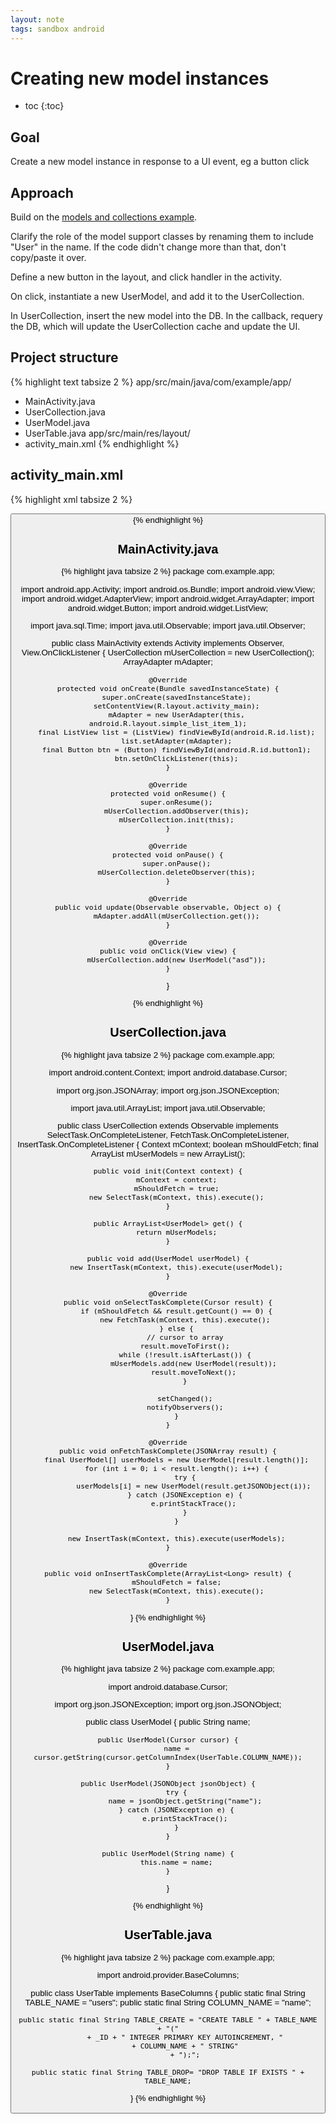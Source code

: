 ```yaml
---
layout: note
tags: sandbox android
---
```



# Creating new model instances

* toc
{:toc}

## Goal

Create a new model instance in response to a UI event, eg a button click


## Approach

Build on the [models and collections example](/notes/android-models-and-collections.html).

Clarify the role of the model support classes by renaming them to include "User" in the name. If the code didn't change more than that, don't copy/paste it over.

Define a new button in the layout, and click handler in the activity.

On click, instantiate a new UserModel, and add it to the UserCollection.

In UserCollection, insert the new model into the DB. In the callback, requery the DB, which will update the UserCollection cache and update the UI.


## Project structure

{% highlight text tabsize 2 %}
app/src/main/java/com/example/app/
- MainActivity.java
- UserCollection.java
- UserModel.java
- UserTable.java
app/src/main/res/layout/
- activity_main.xml
{% endhighlight %}


## activity_main.xml

{% highlight xml tabsize 2 %}
<?xml version="1.0" encoding="utf-8"?>
<LinearLayout
    xmlns:android="http://schemas.android.com/apk/res/android"
    android:layout_width="fill_parent"
    android:layout_height="fill_parent">
    <Button
        android:id="@android:id/button1"
        android:layout_height="wrap_content"
        android:layout_width="wrap_content" />
    <ListView
        android:id="@android:id/list"
        android:layout_width="fill_parent"
        android:layout_height="fill_parent" />
</LinearLayout>
{% endhighlight %}


## MainActivity.java

{% highlight java tabsize 2 %}
package com.example.app;

import android.app.Activity;
import android.os.Bundle;
import android.view.View;
import android.widget.AdapterView;
import android.widget.ArrayAdapter;
import android.widget.Button;
import android.widget.ListView;

import java.sql.Time;
import java.util.Observable;
import java.util.Observer;


public class MainActivity extends Activity implements Observer, View.OnClickListener {
    UserCollection mUserCollection = new UserCollection();
    ArrayAdapter<UserModel> mAdapter;

    @Override
    protected void onCreate(Bundle savedInstanceState) {
        super.onCreate(savedInstanceState);
        setContentView(R.layout.activity_main);
        mAdapter = new UserAdapter(this, android.R.layout.simple_list_item_1);
        final ListView list = (ListView) findViewById(android.R.id.list);
        list.setAdapter(mAdapter);
        final Button btn = (Button) findViewById(android.R.id.button1);
        btn.setOnClickListener(this);
    }

    @Override
    protected void onResume() {
        super.onResume();
        mUserCollection.addObserver(this);
        mUserCollection.init(this);
    }

    @Override
    protected void onPause() {
        super.onPause();
        mUserCollection.deleteObserver(this);
    }

    @Override
    public void update(Observable observable, Object o) {
        mAdapter.addAll(mUserCollection.get());
    }

    @Override
    public void onClick(View view) {
        mUserCollection.add(new UserModel("asd"));
    }
}

{% endhighlight %}


## UserCollection.java

{% highlight java tabsize 2 %}
package com.example.app;

import android.content.Context;
import android.database.Cursor;

import org.json.JSONArray;
import org.json.JSONException;

import java.util.ArrayList;
import java.util.Observable;

public class UserCollection extends Observable implements SelectTask.OnCompleteListener,
        FetchTask.OnCompleteListener, InsertTask.OnCompleteListener {
    Context mContext;
    boolean mShouldFetch;
    final ArrayList<UserModel> mUserModels = new ArrayList<UserModel>();

    public void init(Context context) {
        mContext = context;
        mShouldFetch = true;
        new SelectTask(mContext, this).execute();
    }

    public ArrayList<UserModel> get() {
        return mUserModels;
    }

    public void add(UserModel userModel) {
        new InsertTask(mContext, this).execute(userModel);
    }

    @Override
    public void onSelectTaskComplete(Cursor result) {
        if (mShouldFetch && result.getCount() == 0) {
            new FetchTask(mContext, this).execute();
        } else {
            // cursor to array
            result.moveToFirst();
            while (!result.isAfterLast()) {
                mUserModels.add(new UserModel(result));
                result.moveToNext();
            }

            setChanged();
            notifyObservers();
        }
    }

    @Override
    public void onFetchTaskComplete(JSONArray result) {
        final UserModel[] userModels = new UserModel[result.length()];
        for (int i = 0; i < result.length(); i++) {
            try {
                userModels[i] = new UserModel(result.getJSONObject(i));
            } catch (JSONException e) {
                e.printStackTrace();
            }
        }

        new InsertTask(mContext, this).execute(userModels);
    }

    @Override
    public void onInsertTaskComplete(ArrayList<Long> result) {
        mShouldFetch = false;
        new SelectTask(mContext, this).execute();
    }
}
{% endhighlight %}


## UserModel.java

{% highlight java tabsize 2 %}
package com.example.app;

import android.database.Cursor;

import org.json.JSONException;
import org.json.JSONObject;

public class UserModel {
    public String name;

    public UserModel(Cursor cursor) {
        name = cursor.getString(cursor.getColumnIndex(UserTable.COLUMN_NAME));
    }

    public UserModel(JSONObject jsonObject) {
        try {
            name = jsonObject.getString("name");
        } catch (JSONException e) {
            e.printStackTrace();
        }
    }

    public UserModel(String name) {
        this.name = name;
    }
}

{% endhighlight %}


## UserTable.java

{% highlight java tabsize 2 %}
package com.example.app;

import android.provider.BaseColumns;

public class UserTable implements BaseColumns {
    public static final String TABLE_NAME = "users";
    public static final String COLUMN_NAME = "name";

    public static final String TABLE_CREATE = "CREATE TABLE " + TABLE_NAME + "("
            + _ID + " INTEGER PRIMARY KEY AUTOINCREMENT, "
            + COLUMN_NAME + " STRING"
            + ");";

    public static final String TABLE_DROP= "DROP TABLE IF EXISTS " + TABLE_NAME;
}
{% endhighlight %}
